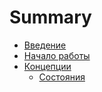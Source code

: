 # Summary

- [Введение](./chapter_1.md)
- [Начало работы](./chapter_2.md)
- [Концепции](./concepts/chapter_3.md)
  - [Состояния](./concepts/chapter_3_part_1.md)
